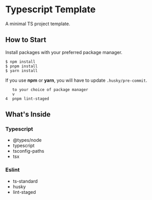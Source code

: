 # Typescript Template
A minimal TS project template.

## How to Start

Install packages with your preferred package manager.
```
$ npm install
$ pnpm install
$ yarn install
```

If you use **npm** or **yarn**, you will have to update `.husky/pre-commit`.
```
   to your choice of package manager
   v
4  pnpm lint-staged
```

## What's Inside

### Typescript
- @types/node
- typescript
- tsconfig-paths
- tsx

### Eslint
- ts-standard
- husky
- lint-staged
